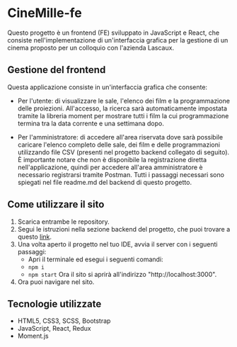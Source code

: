 # CineMille-fe

Questo progetto è un frontend (FE) sviluppato in JavaScript e React, che consiste nell'implementazione di un'interfaccia grafica per la gestione di un cinema proposto per un colloquio con l'azienda Lascaux.

## Gestione del frontend

Questa applicazione consiste in un'interfaccia grafica che consente:

- Per l'utente: di visualizzare le sale, l'elenco dei film e la programmazione delle proiezioni. All'accesso, la ricerca sarà automaticamente impostata tramite la libreria moment per mostrare tutti i film la cui programmazione termina tra la data corrente e una settimana dopo.

- Per l'amministratore: di accedere all'area riservata dove sarà possibile caricare l'elenco completo delle sale, dei film e delle programmazioni utilizzando file CSV (presenti nel progetto backend collegato di seguito). È importante notare che non è disponibile la registrazione diretta nell'applicazione, quindi per accedere all'area amministratore è necessario registrarsi tramite Postman. Tutti i passaggi necessari sono spiegati nel file readme.md del backend di questo progetto.

## Come utilizzare il sito

1. Scarica entrambe le repository.
2. Segui le istruzioni nella sezione backend del progetto, che puoi trovare a questo [link](https://github.com/VincenzoDePascale/CineMille-be).
3. Una volta aperto il progetto nel tuo IDE, avvia il server con i seguenti passaggi:
   - Apri il terminale ed esegui i seguenti comandi:
   - `npm i`
   - `npm start`
   Ora il sito si aprirà all'indirizzo "http://localhost:3000".
4. Ora puoi navigare nel sito.

## Tecnologie utilizzate

- HTML5, CSS3, SCSS, Bootstrap
- JavaScript, React, Redux
- Moment.js
